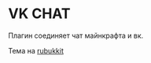 # VK CHAT

Плагин соединяет чат майнкрафта и вк.

Тема на [rubukkit](http://rubukkit.org/threads/chat-vkchat-v2-0-svjazhi-chat-minecraft-i-vk-com.161915/)

